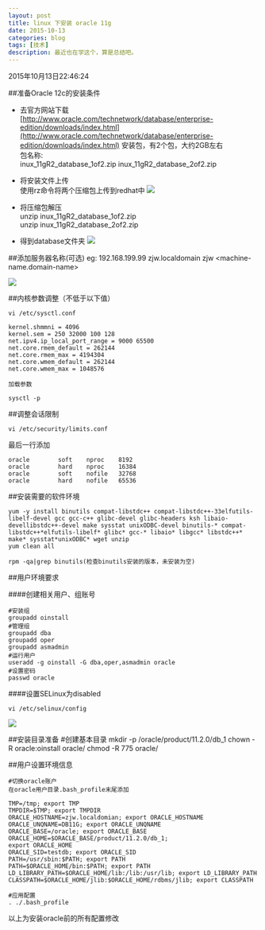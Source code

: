 ```yaml
---
layout: post
title: linux 下安装 oracle 11g
date: 2015-10-13
categories: blog
tags: [技术]
description: 最近也在学这个，算是总结吧。
---
```


2015年10月13日22:46:24

##准备Oracle 12c的安装条件
- 去官方网站下载[http://www.oracle.com/technetwork/database/enterprise-edition/downloads/index.html](http://www.oracle.com/technetwork/database/enterprise-edition/downloads/index.html) 安装包，有2个包，大约2GB左右  
包名称:  
	inux_11gR2_database_1of2.zip
	inux_11gR2_database_2of2.zip

- 将安装文件上传  
使用rz命令将两个压缩包上传到redhat中
![](http://7xnfbg.com1.z0.glb.clouddn.com/2015-10-13-1.jpg)

- 将压缩包解压  
		unzip inux_11gR2_database_1of2.zip  
		unzip inux_11gR2_database_2of2.zip

- 得到database文件夹
![](http://7xnfbg.com1.z0.glb.clouddn.com/2015-10-13-2.jpg)

##添加服务器名称(可选)
	eg: 192.168.199.99 	  zjw.localdomain   		  zjw
	<IP-Address>	  <machine-name.domain-name> <machine-name>
	
![](http://7xnfbg.com1.z0.glb.clouddn.com/2015-10-13-3.jpg)

##内核参数调整（不低于以下值）

	vi /etc/sysctl.conf
	
	kernel.shmmni = 4096
	kernel.sem = 250 32000 100 128
	net.ipv4.ip_local_port_range = 9000 65500
	net.core.rmem_default = 262144
	net.core.rmem_max = 4194304
	net.core.wmem_default = 262144
	net.core.wmem_max = 1048576

	加载参数
	
	sysctl -p
	
##调整会话限制

	vi /etc/security/limits.conf
	
最后一行添加
 
	oracle        soft    nproc    8192
	oracle        hard    nproc    16384
	oracle        soft    nofile   32768
	oracle        hard    nofile   65536
	
##安装需要的软件环境

	yum -y install binutils compat-libstdc++ compat-libstdc++-33elfutils-libelf-devel gcc gcc-c++ glibc-devel glibc-headers ksh libaio-devellibstdc++-devel make sysstat unixODBC-devel binutils-* compat-libstdc++*elfutils-libelf* glibc* gcc-* libaio* libgcc* libstdc++* make* sysstat*unixODBC* wget unzip
	yum clean all
	
	rpm -qa|grep binutils(检查binutils安装的版本，未安装为空)
	
##用户环境要求

####创建相关用户、组账号

	#安装组
	groupadd oinstall
	#管理组
	groupadd dba
	groupadd oper
	groupadd asmadmin
	#运行用户
	useradd -g oinstall -G dba,oper,asmadmin oracle
	#设置密码
	passwd oracle
	
####设置SELinux为disabled

	vi /etc/selinux/config
	
![](http://7xnfbg.com1.z0.glb.clouddn.com/2015-10-13-4.jpg)

##安装目录准备
	#创建基本目录
	mkdir -p /oracle/product/11.2.0/db_1
	chown -R oracle:oinstall oracle/
	chmod -R 775 oracle/
	
##用户设置环境信息

	#切换oracle账户
	在oracle用户目录.bash_profile末尾添加
	
	TMP=/tmp; export TMP
	TMPDIR=$TMP; export TMPDIR
	ORACLE_HOSTNAME=zjw.localdomian; export ORACLE_HOSTNAME
	ORACLE_UNQNAME=DB11G; export ORACLE_UNQNAME
	ORACLE_BASE=/oracle; export ORACLE_BASE
	ORACLE_HOME=$ORACLE_BASE/product/11.2.0/db_1; 
	export ORACLE_HOME
	ORACLE_SID=testdb; export ORACLE_SID
	PATH=/usr/sbin:$PATH; export PATH
	PATH=$ORACLE_HOME/bin:$PATH; export PATH
	LD_LIBRARY_PATH=$ORACLE_HOME/lib:/lib:/usr/lib; export LD_LIBRARY_PATH
	CLASSPATH=$ORACLE_HOME/jlib:$ORACLE_HOME/rdbms/jlib; export CLASSPATH
	
	#应用配置
	. ./.bash_profile
	
以上为安装oracle前的所有配置修改